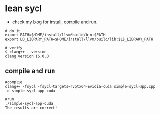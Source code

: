 # lean sycl

- check [my blog](https://mrprajesh.co.in/blog/how-to-install-sycl.html) for install, compile and run.



```
# do it
export PATH=$HOME/install/llvm/build/bin:$PATH
export LD_LIBRARY_PATH=$HOME/install/llvm/build/lib:$LD_LIBRARY_PATH

# verify
$ clang++ --version
clang version 16.0.0

```
## compile and run

```
#complie
clang++ -fsycl -fsycl-targets=nvptx64-nvidia-cuda simple-sycl-app.cpp -o simple-sycl-app-cuda

#run
./simple-sycl-app-cuda
The results are correct!

```
